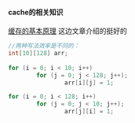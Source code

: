 #### cache的相关知识

 [缓存的基本原理](https://zhuanlan.zhihu.com/p/102293437)  这边文章介绍的挺好的

```java
//两种写法效率是不同的：
int[10][128] arr;
    
for (i = 0; i < 10; i++)
        for (j = 0; j < 128; j++);
                arr[i][j] = 1;

for (i = 0; i < 128; i++)
        for (j = 0; j < 10; j++);
                arr[j][i] = 1;

```



